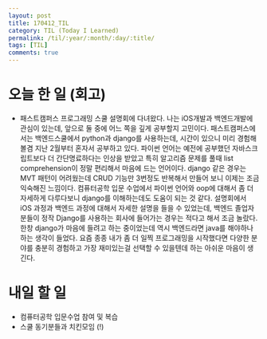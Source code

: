 ```yaml
---
layout: post
title: 170412_TIL
category: TIL (Today I Learned)
permalink: /til/:year/:month/:day/:title/
tags: [TIL]
comments: true
---
```


# 오늘 한 일 (회고)
- 패스트캠퍼스 프로그래밍 스쿨 설명회에 다녀왔다. 나는 iOS개발과 백엔드개발에 관심이 있는데, 앞으로 둘 중에 어느 쪽을 깊게 공부할지 고민이다. 패스트캠퍼스에서는 백엔드스쿨에서 python과 django를 사용하는데, 시간이 있으니 미리 경험해볼겸 지난 2월부터 혼자서 공부하고 있다.
파이썬 언어는 예전에 공부했던 자바스크립트보다 더 간단명료하다는 인상을 받았고 특히 알고리즘 문제를 풀때 list comprehension이 정말 편리해서 마음에 드는 언어이다. django 같은 경우는 MVT 패턴이 어려웠는데 CRUD 기능만 3번정도 반복해서 만들어 보니 이제는 조금 익숙해진 느낌이다. 컴퓨터공학 입문 수업에서 파이썬 언어와 oop에 대해서 좀 더 자세하게 다루다보니 django를 이해하는데도 도움이 되는 것 같다.
설명회에서 iOS 과정과 백엔드 과정에 대해서 자세한 설명을 들을 수 있었는데, 백엔드 졸업자 분들이 정작 Django를 사용하는 회사에 들어가는 경우는 적다고 해서 조금 놀랐다. 한창 django가 마음에 들려고 하는 중이었는데 역시 백엔드라면 java를 해야하나 하는 생각이 들었다. 요즘 종종 내가 좀 더 일찍 프로그래밍을 시작했다면 다양한 분야를 충분히 경험하고 가장 재미있는걸 선택할 수 있을텐데 하는 아쉬운 마음이 생긴다.


# 내일 할 일
- 컴퓨터공학 입문수업 참여 및 복습
- 스쿨 동기분들과 치킨모임 (!)
